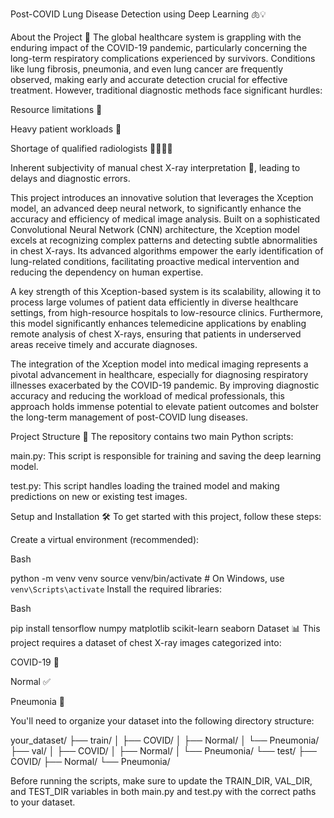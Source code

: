 Post-COVID Lung Disease Detection using Deep Learning 🫁💡

About the Project 🚀
The global healthcare system is grappling with the enduring impact of the COVID-19 pandemic, particularly concerning the long-term respiratory complications experienced by survivors. Conditions like lung fibrosis, pneumonia, and even lung cancer are frequently observed, making early and accurate detection crucial for effective treatment. However, traditional diagnostic methods face significant hurdles:

Resource limitations 🏥

Heavy patient workloads 🥵

Shortage of qualified radiologists 👩‍⚕️👨‍⚕️

Inherent subjectivity of manual chest X-ray interpretation 📝, leading to delays and diagnostic errors.

This project introduces an innovative solution that leverages the Xception model, an advanced deep neural network, to significantly enhance the accuracy and efficiency of medical image analysis. Built on a sophisticated Convolutional Neural Network (CNN) architecture, the Xception model excels at recognizing complex patterns and detecting subtle abnormalities in chest X-rays. Its advanced algorithms empower the early identification of lung-related conditions, facilitating proactive medical intervention and reducing the dependency on human expertise.

A key strength of this Xception-based system is its scalability, allowing it to process large volumes of patient data efficiently in diverse healthcare settings, from high-resource hospitals to low-resource clinics. Furthermore, this model significantly enhances telemedicine applications by enabling remote analysis of chest X-rays, ensuring that patients in underserved areas receive timely and accurate diagnoses.

The integration of the Xception model into medical imaging represents a pivotal advancement in healthcare, especially for diagnosing respiratory illnesses exacerbated by the COVID-19 pandemic. By improving diagnostic accuracy and reducing the workload of medical professionals, this approach holds immense potential to elevate patient outcomes and bolster the long-term management of post-COVID lung diseases.

Project Structure 📁
The repository contains two main Python scripts:

main.py: This script is responsible for training and saving the deep learning model.

test.py: This script handles loading the trained model and making predictions on new or existing test images.

Setup and Installation 🛠️
To get started with this project, follow these steps:

Create a virtual environment (recommended):

Bash

python -m venv venv
source venv/bin/activate  # On Windows, use `venv\Scripts\activate`
Install the required libraries:

Bash

pip install tensorflow numpy matplotlib scikit-learn seaborn
Dataset 📊
This project requires a dataset of chest X-ray images categorized into:

COVID-19 🦠

Normal ✅

Pneumonia 🤒

You'll need to organize your dataset into the following directory structure:

your_dataset/
├── train/
│   ├── COVID/
│   ├── Normal/
│   └── Pneumonia/
├── val/
│   ├── COVID/
│   ├── Normal/
│   └── Pneumonia/
└── test/
    ├── COVID/
    ├── Normal/
    └── Pneumonia/
    
Before running the scripts, make sure to update the TRAIN_DIR, VAL_DIR, and TEST_DIR variables in both main.py and test.py with the correct paths to your dataset.
